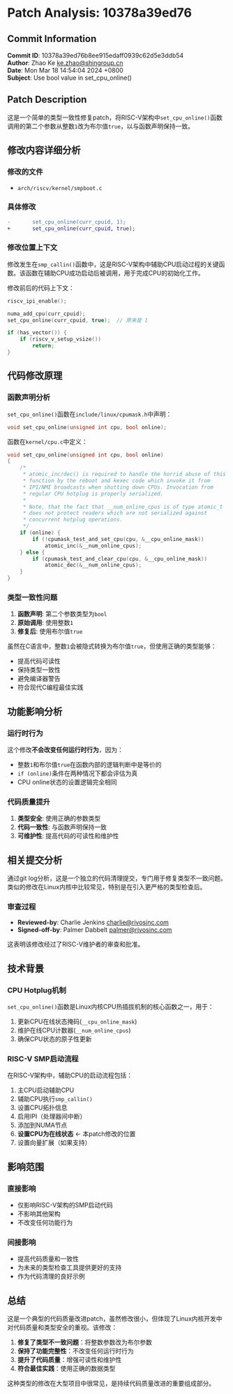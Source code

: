 # Patch Analysis: 10378a39ed76

## Commit Information

**Commit ID**: 10378a39ed76b8ee915edaff0939c62d5e3ddb54  
**Author**: Zhao Ke <ke.zhao@shingroup.cn>  
**Date**: Mon Mar 18 14:54:04 2024 +0800  
**Subject**: Use bool value in set_cpu_online()  

## Patch Description

这是一个简单的类型一致性修复patch，将RISC-V架构中`set_cpu_online()`函数调用的第二个参数从整数`1`改为布尔值`true`，以与函数声明保持一致。

## 修改内容详细分析

### 修改的文件
- `arch/riscv/kernel/smpboot.c`

### 具体修改
```diff
-       set_cpu_online(curr_cpuid, 1);
+       set_cpu_online(curr_cpuid, true);
```

### 修改位置上下文
修改发生在`smp_callin()`函数中，这是RISC-V架构中辅助CPU启动过程的关键函数。该函数在辅助CPU成功启动后被调用，用于完成CPU的初始化工作。

修改前后的代码上下文：
```c
riscv_ipi_enable();

numa_add_cpu(curr_cpuid);
set_cpu_online(curr_cpuid, true);  // 原来是 1

if (has_vector()) {
    if (riscv_v_setup_vsize())
        return;
}
```

## 代码修改原理

### 函数声明分析
`set_cpu_online()`函数在`include/linux/cpumask.h`中声明：
```c
void set_cpu_online(unsigned int cpu, bool online);
```

函数在`kernel/cpu.c`中定义：
```c
void set_cpu_online(unsigned int cpu, bool online)
{
    /*
     * atomic_inc/dec() is required to handle the horrid abuse of this
     * function by the reboot and kexec code which invoke it from
     * IPI/NMI broadcasts when shutting down CPUs. Invocation from
     * regular CPU hotplug is properly serialized.
     *
     * Note, that the fact that __num_online_cpus is of type atomic_t
     * does not protect readers which are not serialized against
     * concurrent hotplug operations.
     */
    if (online) {
        if (!cpumask_test_and_set_cpu(cpu, &__cpu_online_mask))
            atomic_inc(&__num_online_cpus);
    } else {
        if (cpumask_test_and_clear_cpu(cpu, &__cpu_online_mask))
            atomic_dec(&__num_online_cpus);
    }
}
```

### 类型一致性问题
1. **函数声明**: 第二个参数类型为`bool`
2. **原始调用**: 使用整数`1`
3. **修复后**: 使用布尔值`true`

虽然在C语言中，整数`1`会被隐式转换为布尔值`true`，但使用正确的类型能够：
- 提高代码可读性
- 保持类型一致性
- 避免编译器警告
- 符合现代C编程最佳实践

## 功能影响分析

### 运行时行为
这个修改**不会改变任何运行时行为**，因为：
- 整数`1`和布尔值`true`在函数内部的逻辑判断中是等价的
- `if (online)`条件在两种情况下都会评估为真
- CPU online状态的设置逻辑完全相同

### 代码质量提升
1. **类型安全**: 使用正确的参数类型
2. **代码一致性**: 与函数声明保持一致
3. **可维护性**: 提高代码的可读性和维护性

## 相关提交分析

通过git log分析，这是一个独立的代码清理提交，专门用于修复类型不一致问题。类似的修改在Linux内核中比较常见，特别是在引入更严格的类型检查后。

### 审查过程
- **Reviewed-by**: Charlie Jenkins <charlie@rivosinc.com>
- **Signed-off-by**: Palmer Dabbelt <palmer@rivosinc.com>

这表明该修改经过了RISC-V维护者的审查和批准。

## 技术背景

### CPU Hotplug机制
`set_cpu_online()`函数是Linux内核CPU热插拔机制的核心函数之一，用于：
1. 更新CPU在线状态掩码(`__cpu_online_mask`)
2. 维护在线CPU计数器(`__num_online_cpus`)
3. 确保CPU状态的原子性更新

### RISC-V SMP启动流程
在RISC-V架构中，辅助CPU的启动流程包括：
1. 主CPU启动辅助CPU
2. 辅助CPU执行`smp_callin()`
3. 设置CPU拓扑信息
4. 启用IPI（处理器间中断）
5. 添加到NUMA节点
6. **设置CPU为在线状态** ← 本patch修改的位置
7. 设置向量扩展（如果支持）

## 影响范围

### 直接影响
- 仅影响RISC-V架构的SMP启动代码
- 不影响其他架构
- 不改变任何功能行为

### 间接影响
- 提高代码质量和一致性
- 为未来的类型检查工具提供更好的支持
- 作为代码清理的良好示例

## 总结

这是一个典型的代码质量改进patch，虽然修改很小，但体现了Linux内核开发中对代码质量和类型安全的重视。该修改：

1. **修复了类型不一致问题**：将整数参数改为布尔参数
2. **保持了功能完整性**：不改变任何运行时行为
3. **提升了代码质量**：增强可读性和维护性
4. **符合最佳实践**：使用正确的数据类型

这种类型的修改在大型项目中很常见，是持续代码质量改进的重要组成部分。